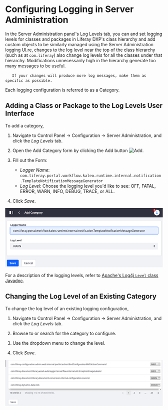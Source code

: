 # Configuring Logging in Server Administration

<!-- Perhaps better suited in the Maintaining Liferay section? -->

In the Server Administration panel's Log Levels tab, you can and set logging levels for classes and packages in Liferay DXP's class hierarchy and add custom objects to be similarly managed using the Server Administration logging UI.re, changes to the log level near the top of the class hierarchy (such as at `com.liferay`) also change log levels for all the classes under that hierarchy. Modifications unnecessarily high in the hierarchy generate too many messages to be useful.

```tip::
   If your changes will produce more log messages, make them as specific as possible.
```

Each logging configuration is referred to as a Category.

## Adding a Class or Package to the Log Levels User Interface

To add a category,

1. Navigate to Control Panel &rarr; Configuration &rarr; Server Administration, and click the _Log Levels_ tab.

1. Open the Add Category form by clicking the Add button ![Add](./../images-icon-add.png).

1. Fill out the Form:

   - *Logger Name*: `com.liferay.portal.workflow.kaleo.runtime.internal.notification.TemplateNotificationMessageGenerator`
   - *Log Level*: Choose the logging level you'd like to see: OFF, FATAL, ERROR, WARN, INFO, DEBUG, TRACE, or ALL.

1. Click _Save_.

![Add new classes to the logging configuration.](./configuring-logging-in-server-administration/images/01.png)

For a description of the logging levels, refer to [Apache's Log4j `Level` class Javadoc](https://logging.apache.org/log4j/1.2/apidocs/org/apache/log4j/Level.html).
<!-- Didn't want to re-document, but this might be a case where we do it to make it more user-friendly? -->

## Changing the Log Level of an Existing Category

To change the log level of an existing logging configuration,

1. Navigate to Control Panel &rarr; Configuration &rarr; Server Administration, and click the _Log Levels_ tab.

1. Browse to or search for the category to configure.

1. Use the dropdown menu to change the level.

1. Click _Save_.

![Change the level of an existing category.](./configuring-logging-in-server-administration/images/02.png)
